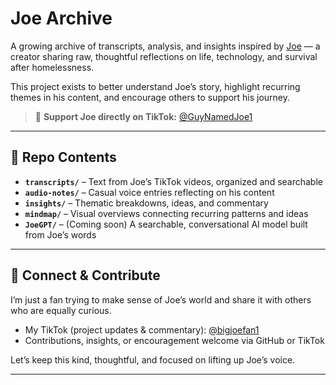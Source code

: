 # Joe Archive

A growing archive of transcripts, analysis, and insights inspired by [Joe](https://www.tiktok.com/@GuyNamedJoe1) — a creator sharing raw, thoughtful reflections on life, technology, and survival after homelessness.

This project exists to better understand Joe’s story, highlight recurring themes in his content, and encourage others to support his journey.

> 📣 **Support Joe directly on TikTok:** [@GuyNamedJoe1](https://www.tiktok.com/@GuyNamedJoe1)

---

## 📁 Repo Contents

- **`transcripts/`** – Text from Joe’s TikTok videos, organized and searchable
- **`audio-notes/`** – Casual voice entries reflecting on his content
- **`insights/`** – Thematic breakdowns, ideas, and commentary
- **`mindmap/`** – Visual overviews connecting recurring patterns and ideas
- **`JoeGPT/`** – (Coming soon) A searchable, conversational AI model built from Joe’s words

---

## 🤝 Connect & Contribute

I’m just a fan trying to make sense of Joe’s world and share it with others who are equally curious.

- My TikTok (project updates & commentary): [@bigjoefan1](https://www.tiktok.com/@bigjoefan1)
- Contributions, insights, or encouragement welcome via GitHub or TikTok

Let’s keep this kind, thoughtful, and focused on lifting up Joe’s voice.

---
